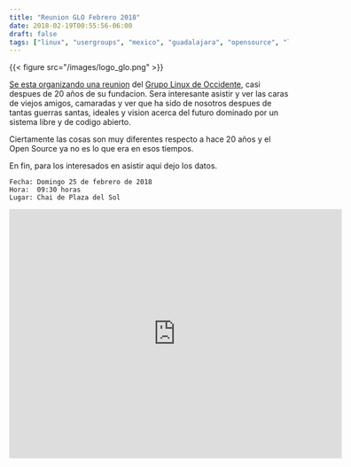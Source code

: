 ```yaml
---
title: "Reunion GLO Febrero 2018"
date: 2018-02-19T00:55:56-06:00
draft: false 
tags: ["linux", "usergroups", "mexico", "guadalajara", "opensource", "lugs", "2018", "spanish"]
---
```

{{< figure src="/images/logo_glo.png" >}}

[Se esta organizando una reunion](https://www.mail-archive.com/glo@glo.org.mx/msg03349.html) del [Grupo Linux de Occidente](http://glo.org.mx), casi despues de 20 a&ntilde;os de su fundacion. Sera interesante asistir y ver las caras de viejos amigos, camaradas y ver que ha sido de nosotros despues de tantas guerras santas, ideales y vision acerca del futuro dominado por un sistema libre y de codigo abierto. 

Ciertamente las cosas son muy diferentes respecto a hace 20 a&ntilde;os y el Open Source ya no es lo que era en esos tiempos.

En fin, para los interesados en asistir aqui dejo los datos.

```
Fecha: Domingo 25 de febrero de 2018
Hora:  09:30 horas
Lugar: Chai de Plaza del Sol
```

<iframe src="https://www.google.com/maps/embed?pb=!1m18!1m12!1m3!1d3733.462641187!2d-103.40469788507366!3d20.65074878620438!2m3!1f0!2f0!3f0!3m2!1i1024!2i768!4f13.1!3m3!1m2!1s0x8428add28923c111%3A0x46dd1ad75d638b8f!2sChai+Plaza+del+Sol!5e0!3m2!1sen!2smx!4v1519024232642" width="600" height="450" frameborder="0" style="border:0" allowfullscreen></iframe>


